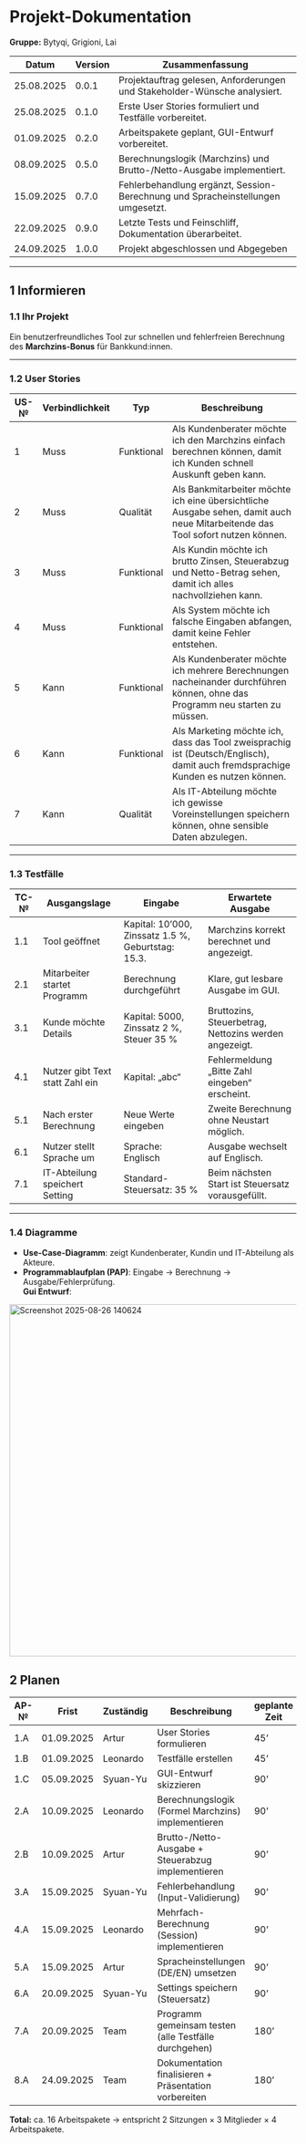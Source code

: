 # Projekt-Dokumentation  

**Gruppe:** Bytyqi, Grigioni, Lai  

| Datum      | Version | Zusammenfassung                                                                 |
| ---------- | ------- | ------------------------------------------------------------------------------- |
| 25.08.2025 | 0.0.1   | Projektauftrag gelesen, Anforderungen und Stakeholder-Wünsche analysiert.       |
| 25.08.2025 | 0.1.0   | Erste User Stories formuliert und Testfälle vorbereitet.                        |
| 01.09.2025 | 0.2.0   |Arbeitspakete geplant, GUI-Entwurf vorbereitet.|
| 08.09.2025 | 0.5.0   |Berechnungslogik (Marchzins) und Brutto-/Netto-Ausgabe implementiert.|
| 15.09.2025 | 0.7.0   |Fehlerbehandlung ergänzt, Session-Berechnung und Spracheinstellungen umgesetzt.|
| 22.09.2025 | 0.9.0   |Letzte Tests und Feinschliff, Dokumentation überarbeitet.|
| 24.09.2025 | 1.0.0   | Projekt abgeschlossen und Abgegeben|

---

## 1 Informieren  

### 1.1 Ihr Projekt  
Ein benutzerfreundliches Tool zur schnellen und fehlerfreien Berechnung des **Marchzins-Bonus** für Bankkund:innen.  

---

### 1.2 User Stories  

| US-№ | Verbindlichkeit | Typ         | Beschreibung                                                                 |
| ---- | --------------- | ----------- | ----------------------------------------------------------------------------- |
| 1    | Muss            | Funktional  | Als Kundenberater möchte ich den Marchzins einfach berechnen können, damit ich Kunden schnell Auskunft geben kann. |
| 2    | Muss            | Qualität    | Als Bankmitarbeiter möchte ich eine übersichtliche Ausgabe sehen, damit auch neue Mitarbeitende das Tool sofort nutzen können. |
| 3    | Muss            | Funktional  | Als Kundin möchte ich brutto Zinsen, Steuerabzug und Netto-Betrag sehen, damit ich alles nachvollziehen kann. |
| 4    | Muss            | Funktional  | Als System möchte ich falsche Eingaben abfangen, damit keine Fehler entstehen. |
| 5    | Kann            | Funktional  | Als Kundenberater möchte ich mehrere Berechnungen nacheinander durchführen können, ohne das Programm neu starten zu müssen. |
| 6    | Kann            | Funktional  | Als Marketing möchte ich, dass das Tool zweisprachig ist (Deutsch/Englisch), damit auch fremdsprachige Kunden es nutzen können. |
| 7    | Kann            | Qualität| Als IT-Abteilung möchte ich gewisse Voreinstellungen speichern können, ohne sensible Daten abzulegen. |

---

### 1.3 Testfälle  

| TC-№ | Ausgangslage                  | Eingabe                           | Erwartete Ausgabe                                   |
| ---- | ----------------------------- | --------------------------------- | --------------------------------------------------- |
| 1.1  | Tool geöffnet                 | Kapital: 10’000, Zinssatz 1.5 %, Geburtstag: 15.3. | Marchzins korrekt berechnet und angezeigt.          |
| 2.1  | Mitarbeiter startet Programm  | Berechnung durchgeführt            | Klare, gut lesbare Ausgabe im GUI.                  |
| 3.1  | Kunde möchte Details          | Kapital: 5000, Zinssatz 2 %, Steuer 35 % | Bruttozins, Steuerbetrag, Nettozins werden angezeigt. |
| 4.1  | Nutzer gibt Text statt Zahl ein | Kapital: „abc“                     | Fehlermeldung „Bitte Zahl eingeben“ erscheint.      |
| 5.1  | Nach erster Berechnung        | Neue Werte eingeben                 | Zweite Berechnung ohne Neustart möglich.            |
| 6.1  | Nutzer stellt Sprache um      | Sprache: Englisch                  | Ausgabe wechselt auf Englisch.                      |
| 7.1  | IT-Abteilung speichert Setting | Standard-Steuersatz: 35 %          | Beim nächsten Start ist Steuersatz vorausgefüllt.   |

---

### 1.4 Diagramme  

- **Use-Case-Diagramm**: zeigt Kundenberater, Kundin und IT-Abteilung als Akteure.  
- **Programmablaufplan (PAP)**: Eingabe → Berechnung → Ausgabe/Fehlerprüfung.  
**Gui Entwurf**:
<img width="1017" height="618" alt="Screenshot 2025-08-26 140624" src="https://github.com/user-attachments/assets/e427df30-8d50-4a61-9f3f-fa51cdd1ebac" />


## 2 Planen  

| AP-№ | Frist      | Zuständig  | Beschreibung                                               | geplante Zeit |
| ---- | ---------- | ---------- | ---------------------------------------------------------- | ------------- |
| 1.A  | 01.09.2025 | Artur      | User Stories formulieren                                   | 45’           |
| 1.B  | 01.09.2025 | Leonardo   | Testfälle erstellen                                        | 45’           |
| 1.C  | 05.09.2025 | Syuan-Yu   | GUI-Entwurf skizzieren                                     | 90’           |
| 2.A  | 10.09.2025 | Leonardo   | Berechnungslogik (Formel Marchzins) implementieren         | 90’           |
| 2.B  | 10.09.2025 | Artur      | Brutto-/Netto-Ausgabe + Steuerabzug implementieren         | 90’           |
| 3.A  | 15.09.2025 | Syuan-Yu   | Fehlerbehandlung (Input-Validierung)                       | 90’           |
| 4.A  | 15.09.2025 | Leonardo   | Mehrfach-Berechnung (Session) implementieren               | 90’           |
| 5.A  | 15.09.2025 | Artur      | Spracheinstellungen (DE/EN) umsetzen                       | 90’           |
| 6.A  | 20.09.2025 | Syuan-Yu   | Settings speichern (Steuersatz)                           | 90’           |
| 7.A  | 20.09.2025 | Team       | Programm gemeinsam testen (alle Testfälle durchgehen)     | 180’          |
| 8.A  | 24.09.2025 | Team       | Dokumentation finalisieren + Präsentation vorbereiten     | 180’          |

**Total:** ca. 16 Arbeitspakete → entspricht 2 Sitzungen × 3 Mitglieder × 4 Arbeitspakete.  

